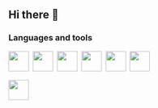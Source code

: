 ## Hi there 👋

### Languages and tools
<img height="40" src="https://cdn.jsdelivr.net/gh/devicons/devicon@latest/icons/javascript/javascript-original.svg" />&nbsp;
<img height="40" src="https://cdn.jsdelivr.net/gh/devicons/devicon@latest/icons/html5/html5-original.svg" />&nbsp;
<img height="40" src="https://cdn.jsdelivr.net/gh/devicons/devicon@latest/icons/css3/css3-original.svg" />&nbsp;
<img height="40" src="https://cdn.simpleicons.org/python?viewbox=auto" />&nbsp;
<img height="40" src="https://cdn.jsdelivr.net/gh/devicons/devicon@latest/icons/cplusplus/cplusplus-original.svg" />&nbsp;
<img height="40" src="https://cdn.jsdelivr.net/gh/devicons/devicon@latest/icons/csharp/csharp-original.svg" />&nbsp;

<img height="40" src="https://cdn.simpleicons.org/figma?viewbox=auto" />&nbsp;
